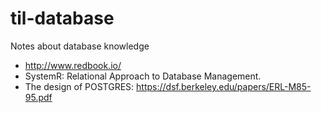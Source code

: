 # til-database

Notes about database knowledge

- http://www.redbook.io/
- SystemR: Relational Approach to Database Management.
- The design of POSTGRES: https://dsf.berkeley.edu/papers/ERL-M85-95.pdf
